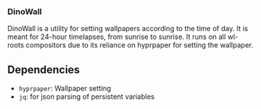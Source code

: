 ### DinoWall
DinoWall is a utility for setting wallpapers according to the time of day. It is meant for 24-hour timelapses, from sunrise to sunrise. It runs on all wl-roots compositors due to its reliance on hyprpaper for setting the wallpaper. 

## Dependencies
- `hyprpaper`: Wallpaper setting
- `jq`: for json parsing of persistent variables
